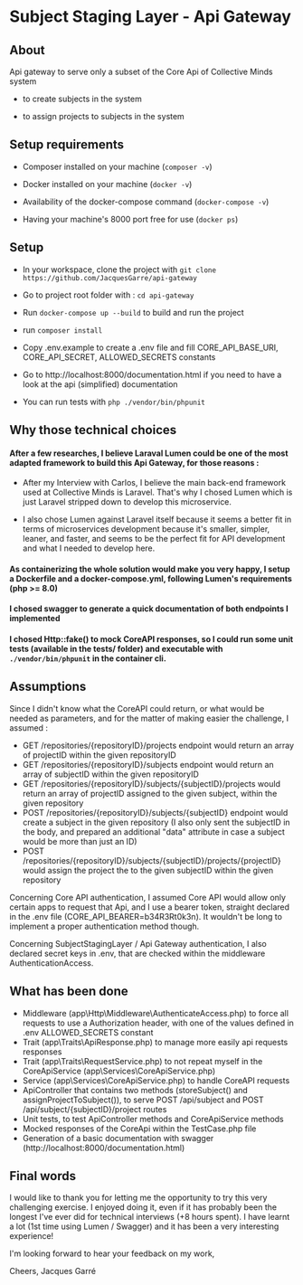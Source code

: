 
  

# Subject Staging Layer - Api Gateway

  

  

## About

  

  

Api gateway to serve only a subset of the Core Api of Collective Minds system

  

- to create subjects in the system

  

- to assign projects to subjects in the system

  

  

## Setup requirements

  

  

- Composer installed on your machine (`composer -v`)

  

- Docker installed on your machine (`docker -v`)

  

- Availability of the docker-compose command (`docker-compose -v`)

  

- Having your machine's 8000 port free for use (`docker ps`)

  

  

## Setup

  

  

- In your workspace, clone the project with `git clone https://github.com/JacquesGarre/api-gateway`

  

- Go to project root folder with : `cd api-gateway`

  

- Run `docker-compose up --build` to build and run the project

  

- run `composer install`

  

- Copy .env.example to create a .env file and fill CORE_API_BASE_URI, CORE_API_SECRET, ALLOWED_SECRETS constants


- Go to http://localhost:8000/documentation.html if you need to have a look at the api (simplified) documentation


- You can run tests with `php ./vendor/bin/phpunit`

  



  

  

## Why those technical choices

  

#### After a few researches, I believe Laraval Lumen could be one of the most adapted framework to build this Api Gateway, for those reasons :

- After my Interview with Carlos, I believe the main back-end framework used at Collective Minds is Laravel. That's why I chosed Lumen which is just Laravel stripped down to develop this microservice.

- I also chose Lumen against Laravel itself because it seems a better fit in terms of microservices development because it's smaller, simpler, leaner, and faster, and seems to be the perfect fit for API development and what I needed to develop here.

#### As containerizing the whole solution would make you very happy, I setup a Dockerfile and a docker-compose.yml, following Lumen's requirements (php >= 8.0)

#### I chosed swagger to generate a quick documentation of both endpoints I implemented

 #### I chosed Http::fake() to mock CoreAPI responses, so I could run some unit tests (available in the tests/ folder) and executable with `./vendor/bin/phpunit` in the container cli.


  ## Assumptions
  
 Since I didn't know what the CoreAPI could return, or what would be needed as parameters, and for the matter of making easier the challenge, I assumed : 
  - GET /repositories/{repositoryID}/projects endpoint would return an array of projectID within the given repositoryID
  - GET /repositories/{repositoryID}/subjects endpoint would return an array of subjectID within the given repositoryID
  - GET /repositories/{repositoryID}/subjects/{subjectID}/projects would return an array of projectID assigned to the given subject, within the given repository
  - POST /repositories/{repositoryID}/subjects/{subjectID} endpoint would create a subject in the given repository (I also only sent the subjectID in the body, and prepared an additional "data" attribute in case a subject would be more than just an ID)
  - POST /repositories/{repositoryID}/subjects/{subjectID}/projects/{projectID} would assign the project the to the given subjectID within the given repository

Concerning Core API authentication, I assumed Core API would allow only certain apps to request that Api, and I use a bearer token, straight declared in the .env file (CORE_API_BEARER=b34R3Rt0k3n). It wouldn't be long to implement a proper authentication method though.

Concerning SubjectStagingLayer / Api Gateway authentication, I also declared secret keys in .env, that are checked within the middleware AuthenticationAccess.



  

## What has been done

- Middleware (app\Http\Middleware\AuthenticateAccess.php) to force all requests to use a Authorization header, with one of the values defined in .env ALLOWED_SECRETS constant
-  Trait (app\Traits\ApiResponse.php) to manage more easily api requests responses
-  Trait (app\Traits\RequestService.php) to not repeat myself in the CoreApiService (app\Services\CoreApiService.php)
- Service (app\Services\CoreApiService.php) to handle CoreAPI requests
- ApiController that contains two methods (storeSubject() and assignProjectToSubject()), to serve POST /api/subject and POST /api/subject/{subjectID}/project routes
- Unit tests, to test ApiController methods and CoreApiService methods
- Mocked responses of the CoreApi within the TestCase.php file
- Generation of a basic documentation with swagger (http://localhost:8000/documentation.html)


  
## Final words


I would like to thank you for letting me the opportunity to try this very challenging exercise. I enjoyed doing it, even if it has probably been the longest I've ever did for technical interviews (+8 hours spent). I have learnt a lot (1st time using Lumen / Swagger) and it has been a very interesting experience!


I'm looking forward to hear your feedback on my work,

Cheers, 
Jacques Garré
